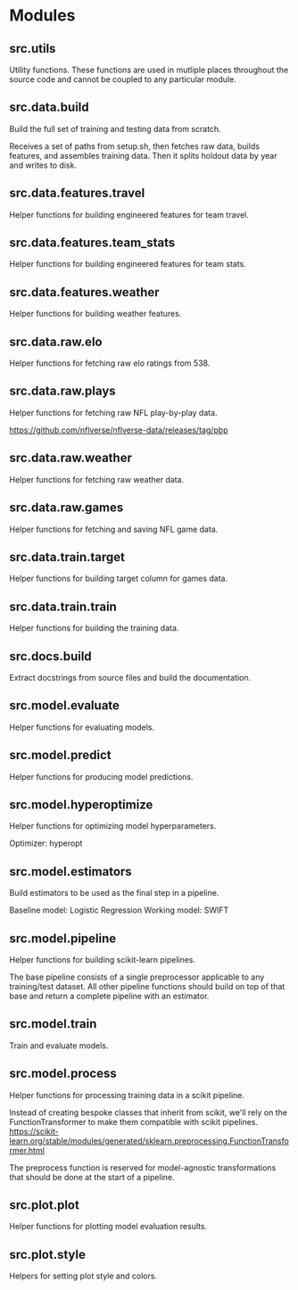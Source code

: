 # Modules

## src.utils
Utility functions. These functions are used in mutliple places throughout the source code and cannot be coupled to any particular module.

## src.data.build
Build the full set of training and testing data from scratch.

Receives a set of paths from setup.sh, then fetches raw data, builds features, and assembles training data. Then it splits holdout data by year and writes to disk.

## src.data.features.travel
Helper functions for building engineered features for team travel.

## src.data.features.team_stats
Helper functions for building engineered features for team stats.

## src.data.features.weather
Helper functions for building weather features.

## src.data.raw.elo
Helper functions for fetching raw elo ratings from 538.

## src.data.raw.plays
Helper functions for fetching raw NFL play-by-play data.

https://github.com/nflverse/nflverse-data/releases/tag/pbp

## src.data.raw.weather
Helper functions for fetching raw weather data.

## src.data.raw.games
Helper functions for fetching and saving NFL game data.

## src.data.train.target
Helper functions for building target column for games data.

## src.data.train.train
Helper functions for building the training data.

## src.docs.build
Extract docstrings from source files and build the documentation.

## src.model.evaluate
Helper functions for evaluating models.

## src.model.predict
Helper functions for producing model predictions.

## src.model.hyperoptimize
Helper functions for optimizing model hyperparameters.

Optimizer: hyperopt

## src.model.estimators
Build estimators to be used as the final step in a pipeline.

Baseline model: Logistic Regression
Working model: SWIFT

## src.model.pipeline
Helper functions for building scikit-learn pipelines.

The base pipeline consists of a single preprocessor applicable to any training/test dataset. All other pipeline functions should build on top of that base and return a complete pipeline with an estimator.

## src.model.train
Train and evaluate models.

## src.model.process
Helper functions for processing training data in a scikit pipeline.

Instead of creating bespoke classes that inherit from scikit, we'll rely on the FunctionTransformer to make them compatible with scikit pipelines. https://scikit-learn.org/stable/modules/generated/sklearn.preprocessing.FunctionTransformer.html

The preprocess function is reserved for model-agnostic transformations that should be done at the start of a pipeline.

## src.plot.plot
Helper functions for plotting model evaluation results.

## src.plot.style
Helpers for setting plot style and colors.

